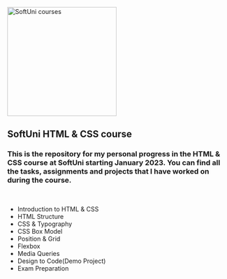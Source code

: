 <p align="left">
  <img width="250" src="https://upload.wikimedia.org/wikipedia/commons/7/76/Logo_Software_University_%28SoftUni%29_-_blue.png" alt="SoftUni courses">
</p>

<h2 align="left">SoftUni HTML &amp; CSS course</h2>

<h3 align="left">This is the repository for my personal progress in the HTML &amp; CSS course at SoftUni starting January 2023. You can find all the tasks, assignments and projects that I have worked on during the course.</h2>

<br />

- Introduction to HTML & CSS
- HTML Structure
- CSS & Typography
- CSS Box Model
- Position & Grid
- Flexbox
- Media Queries
- Design to Code(Demo Project)
- Exam Preparation
